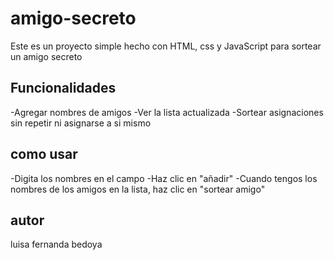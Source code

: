 # amigo-secreto
Este es un proyecto simple hecho con HTML, css y JavaScript para sortear un amigo secreto

## Funcionalidades
-Agregar nombres de amigos
-Ver la lista actualizada
-Sortear asignaciones sin repetir ni asignarse a si mismo

## como usar
-Digita los nombres en el campo
-Haz clic en "añadir"
-Cuando tengos los nombres de los amigos en la lista, haz clic en "sortear amigo"

## autor
luisa fernanda bedoya
